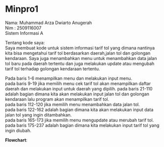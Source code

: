 # Minpro1
Nama: Muhammad Arza Dwiarto Anugerah  
Nim : 2509116007  
Sistem Informasi A  
  
Tentang kode saya:  
Saya membuat kode untuk sistem informasi tarif tol yang dimana nantinya kita bisa mengetahui tarif tol berdasarkan daerah,jalan tol dan golongan kendaraan. Saya juga menambahkan menu untuk menambahkan data jalan tol baru pada daerah tertentu dan juga melakukan update atau mengubah tarif tol terhadap golongan kendaraan tertentu.  
  
Pada baris 1-6 menampilkan menu dan melakukan input menu.  
pada baris 9-19 jika memilih menu cek tarif tol akan menampilkan daftar daerah dan melakukan input untuk daerah yang dipilih.
pada baris 21-110 adalah bagian dimana kita akan melakukan input jalan tol dan golongan kendaraan lalu program akan menampilkan tarif tol.  
pada baris 112-120 jika memilih menu menambahkan data jalan tol.  
pada baris 122-162 adalah bagian dimana kita akan melakukan input data jalan tol yang ingin ditambahkan.  
pada baris 165-173 jika memilih menu mengupdate atau merubah tarif tol.  
pada baris 175-237 adalah bagian dimana kita melakukan input tarif tol yang ingin diubah.  

**Flowchart**:  

